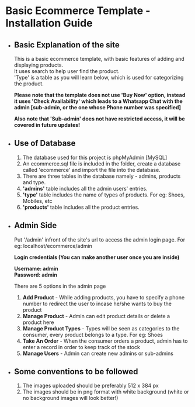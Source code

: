 <!DOCTYPE html>
<html lang="en" dir="ltr">
  <head>
    <meta charset="utf-8">
    <meta name="viewport" content="width=device-width, initial-scale=1.0">
  </head>
  <body>
    <h1>Basic Ecommerce Template - Installation Guide</h1>
    <ul>
      <li>
        <h2>Basic Explanation of the site</h2>
        <p>This is a basic ecommerce template, with basic features of adding and displaying products.<br> It uses search to help user find the product.<br>'Type' is a table as you will learn below, which is used for categorizing the product. </p>
        <b>Please note that the template does not use 'Buy Now' option, instead it uses 'Check Availability' which leads to a Whatsapp Chat with the admin [sub-admin, or the one whose Phone number was specified]</b>
        <p><b>Also note that 'Sub-admin' does not have restricted access, it will be covered in future updates!</b></p>
      </li>
      <li>
        <h2>Use of Database</h2>
        <ol>
          <li>The database used for this project is phpMyAdmin [MySQL]</li>
          <li>An ecommerce.sql file is included in the folder, create a database called 'ecommerce' and import the file into the database.</li>
          <li>There are three tables in the database namely - admins, products and type.</li>
          <li><b>'admins'</b> table includes all the admin users' entries.</li>
          <li><b>'type'</b> table includes the name of types of products. For eg: Shoes, Mobiles, etc </li>
          <li><b>'products'</b> table includes all the product entries.</li>
        </ol>
      </li>
      <li>
        <h2>Admin Side</h2>
        <p>Put '/admin' infront of the site's url to access the admin login page. For eg: localhost/ecommerce/admin</p>
        <p><b>Login credentials (You can make another user once you are inside)</b></p>
        <b>Username: admin</b><br>
        <b>Password: admin</b>
        <p>There are 5 options in the admin page</p>
        <ol>
          <li><b>Add Product</b> - While adding products, you have to specify a phone number to redirect the user to incase he/she wants to buy the product</li>
          <li><b>Manage Product</b> - Admin can edit product details or delete a product here</li>
          <li><b>Manage Product Types</b> - Types will be seen as categories to the consumer, every product belongs to a type. For eg: Shoes</li>
          <li><b>Take An Order</b> - When the consumer orders a product, admin has to enter a record in order to keep track of the stock</li>
          <li><b>Manage Users</b> - Admin can create new admins or sub-admins</li>
        </ol>
      </li>
      <li>
        <h2>Some conventions to be followed</h2>
        <ol>
          <li>The images uploaded should be preferably 512 x 384 px</li>
          <li>The images should be in png format with white background (white or no background images will look better!)</li>
        </ol>
      </li>
    </ul>
  </body>
</html>
